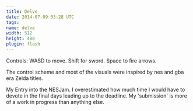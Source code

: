 ```yaml
---
title: Delve
date: 2014-07-09 03:28 UTC
tags:
name: delve
width: 512
height: 480
plugin: flash
---
```

Controls: WASD to move. Shift for sword. Space to fire arrows. 

The control scheme and most of the visuals were inspired by nes and gba era Zelda titles.

My Entry into the NESJam. I overestimated how much time I would have to devote in the final days leading up to the deadline. My 'submission' is more of a work in progress than anything else.

